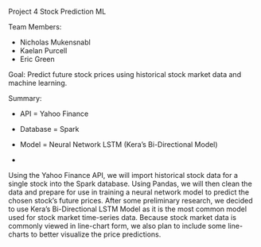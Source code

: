 Project 4 Stock Prediction ML

Team Members:
- Nicholas Mukensnabl
- Kaelan Purcell
- Eric Green

  
Goal: Predict future stock prices using historical stock market data and machine 
learning.


Summary:
- API = Yahoo Finance
- Database = Spark
- Model = Neural Network LSTM (Kera’s Bi-Directional Model)

- 
Using the Yahoo Finance API, we will import historical stock data for a single stock 
into the Spark database. Using Pandas, we will then clean the data and prepare for 
use in training a neural network model to predict the chosen stock’s future prices. 
After some preliminary research, we decided to use Kera’s Bi-Directional LSTM 
Model as it is the most common model used for stock market time-series data. 
Because stock market data is commonly viewed in line-chart form, we also plan to 
include some line-charts to better visualize the price predictions. 
